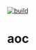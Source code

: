 [![build](https://github.com/chosegood/aoc/actions/workflows/gradle.yml/badge.svg)](https://github.com/chosegood/aoc/actions/workflows/gradle.yml)


# aoc

